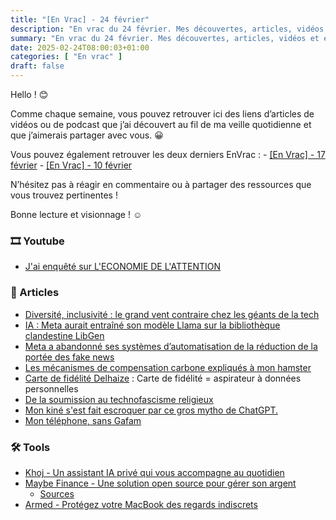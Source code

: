 ```yaml
---
title: "[En Vrac] - 24 février"
description: "En vrac du 24 février. Mes découvertes, articles, vidéos et écoute qui m'ont intéressé et que je veux partager."
summary: "En vrac du 24 février. Mes découvertes, articles, vidéos et écoute qui m'ont intéressé et que je veux partager."
date: 2025-02-24T08:00:03+01:00
categories: [ "En vrac" ]
draft: false
---
```


Hello ! 😊

Comme chaque semaine, vous pouvez retrouver ici des liens d’articles de vidéos ou de podcast que j’ai découvert au fil de ma veille quotidienne et que j’aimerais partager avec vous. 😀

Vous pouvez également retrouver les deux derniers EnVrac :
    - [[En Vrac] - 17 février](https://blog.victorprouff.fr/en-vracs/2025-02-17-envrac/)
    - [[En Vrac] - 10 février](https://blog.victorprouff.fr/en-vracs/2025-02-10-envrac/)

N’hésitez pas à réagir en commentaire ou à partager des ressources que vous trouvez pertinentes !

Bonne lecture et visionnage ! ☺️
### 🎞️ Youtube
- [J'ai enquêté sur L'ECONOMIE DE L'ATTENTION](https://www.youtube.com/watch?v=lLNLrvON9qA)
### 📖 Articles
- [Diversité, inclusivité : le grand vent contraire chez les géants de la tech](https://next.ink/165103/diversite-inclusivite-le-grand-vent-contraire-chez-les-geants-de-la-tech/)
- [IA : Meta aurait entraîné son modèle Llama sur la bibliothèque clandestine LibGen](https://next.ink/165077/ia-meta-aurait-entraine-son-modele-llama-sur-la-librairie-clandestine-libgen/)
- [Meta a abandonné ses systèmes d’automatisation de la réduction de la portée des fake news](https://next.ink/165802/meta-a-abandonne-ses-systemes-dautomatisation-de-la-reduction-de-la-portee-des-fake-news/)
- [Les mécanismes de compensation carbone expliqués à mon hamster](https://ploum.net/2024-06-17-compensation-carbone.html)
- [Carte de fidélité Delhaize](https://tuxicoman.jesuislibre.net/2025/02/carte-de-fidelite-delhaize.html) : Carte de fidélité = aspirateur à données personnelles
- [De la soumission au technofascisme religieux](https://ploum.net/2025-02-19-technofascisme-religieux.html)
- [Mon kiné s'est fait escroquer par ce gros mytho de ChatGPT.](https://xcancel.com/JulienPasteur1/status/1891896422397563217?mx=2)
- [Mon téléphone, sans Gafam](https://petitmote.fr/blog/mon-telephone-sans-gafam/)
### 🛠️ Tools
- [Khoj - Un assistant IA privé qui vous accompagne au quotidien](https://korben.info/khoj-assistant-ia-prive-productivite.html)
- [Maybe Finance - Une solution open source pour gérer son argent](https://korben.info/maybe-finance-solution-open-source-gestion-patrimoine.html)
    - [Sources](https://github.com/maybe-finance/maybe)
- [Armed - Protégez votre MacBook des regards indiscrets](https://korben.info/armed-protection-macbook-surveillance-securite.html) 